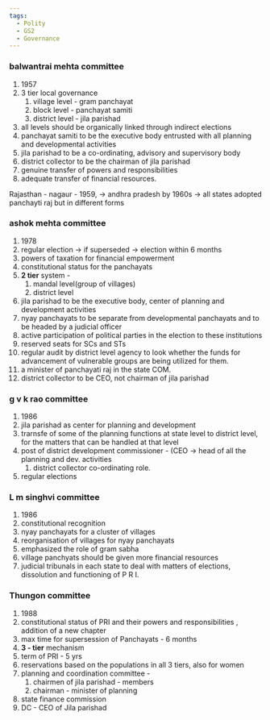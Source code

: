 ```yaml
---
tags:
  - Polity
  - GS2
  - Governance
---
```

### balwantrai mehta committee
1. 1957
2. 3 tier local governance
	1. village level - gram panchayat
	2. block level - panchayat samiti
	3. district level - jila parishad
3. all levels should be organically linked through indirect elections
4. panchayat samiti to be the executive body entrusted with all planning and developmental activities
5. jila parishad to be a co-ordinating, advisory and supervisory body
6. district collector to be the chairman of jila parishad
7. genuine transfer of powers and responsibilities
8. adequate transfer of financial resources.

Rajasthan - nagaur - 1959, -> andhra pradesh
by 1960s -> all states adopted panchayti raj but in different forms
### ashok mehta committee
1. 1978
2. regular election -> if superseded -> election within 6 months
3. powers of taxation for financial empowerment
4. constitutional status for the panchayats
5. **2 tier** system - 
	1. mandal level(group of villages)
	2. district level
6. jila parishad to be the executive body, center of planning and development activities
7. nyay panchayats to be separate from developmental panchayats and to be headed by a judicial officer
8. active participation of political parties in the election to these institutions
9. reserved seats for SCs and STs
10. regular audit by district level agency to look whether the funds for advancement of vulnerable groups are being utilized for them.
11. a minister of panchayati raj in the state COM.
12. district collector to be CEO, not chairman of jila parishad


### g v k rao committee
1. 1986
2. jila parishad as center for planning and development
3. trarnsfe of some of the planning functions at state level to district level, for the matters that can be handled at that level
4. post of district development commissioner - (CEO -> head of all the planning and dev. activities
	1. district collector co-ordinating role.
5. regular elections
### L m singhvi committee
1. 1986
2. constitutional recognition
3. nyay panchayats for a cluster of villages
4. reorganisation of villages for nyay panchayats
5. emphasized the role of gram sabha
6. village panchyats should be given more financial resources
7. judicial tribunals in each state to deal with matters of elections, dissolution and functioning of P R I.
### Thungon committee
1. 1988
2. constitutional status of PRI and their powers and responsibilities , addition of a new chapter
3. max time for supersession of Panchayats - 6 months
4. **3 - tier** mechanism
5. term of PRI - 5 yrs
6. reservations based on the populations in all 3 tiers, also for women
7. planning and coordination committee -
	1. chairmen of jila parishad - members
	2. chairman - minister of planning
8. state finance commission
9. DC - CEO of Jila parishad